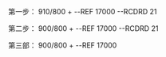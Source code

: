 第一步：
910/800 + --REF 17000 --RCDRD 21

第二步：
900/800 + --REF 17000 --RCDRD 21

第三部：
900/800 + --REF 17000